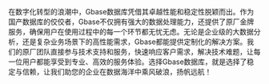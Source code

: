 在数字化转型的浪潮中，Gbase数据库凭借其卓越性能和稳定性脱颖而出。作为国产数据库的佼佼者，Gbase不仅拥有强大的数据处理能力，还提供了原厂金牌服务，确保用户在使用过程中的每一个环节都无忧无虑。无论是企业级的大数据分析，还是复杂业务场景下的高性能需求，Gbase都能提供定制化的解决方案。我们的原厂团队直接参与技术支持和服务，快速响应客户需求，解决技术难题，让每一位用户都能享受到专业、高效的服务体验。选择Gbase数据库，就是选择了稳定与信赖，让我们助您的企业在数据海洋中乘风破浪，扬帆远航！